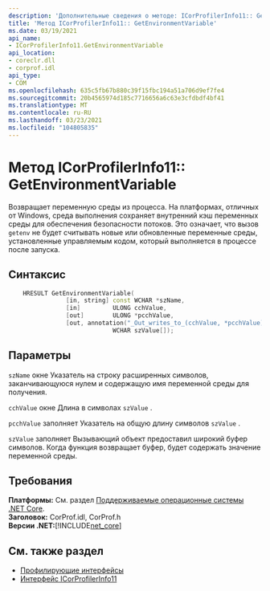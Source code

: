 ```yaml
---
description: 'Дополнительные сведения о методе: ICorProfilerInfo11:: GetEnvironmentVariable'
title: 'Метод ICorProfilerInfo11:: GetEnvironmentVariable'
ms.date: 03/19/2021
api_name:
- ICorProfilerInfo11.GetEnvironmentVariable
api_location:
- coreclr.dll
- corprof.idl
api_type:
- COM
ms.openlocfilehash: 635c5fb67b880c39f15fbc194a51a706d9ef7fe4
ms.sourcegitcommit: 20b4565974d185c7716656a6c63e3cfdbdf4bf41
ms.translationtype: MT
ms.contentlocale: ru-RU
ms.lasthandoff: 03/23/2021
ms.locfileid: "104805835"
---
```

# <a name="icorprofilerinfo11getenvironmentvariable-method"></a>Метод ICorProfilerInfo11:: GetEnvironmentVariable

Возвращает переменную среды из процесса. На платформах, отличных от Windows, среда выполнения сохраняет внутренний кэш переменных среды для обеспечения безопасности потоков. Это означает, что вызов `getenv` не будет считывать новые или обновленные переменные среды, установленные управляемым кодом, который выполняется в процессе после запуска.
  
## <a name="syntax"></a>Синтаксис  
  
```cpp  
    HRESULT GetEnvironmentVariable(
                [in, string] const WCHAR *szName,
                [in]         ULONG cchValue,
                [out]        ULONG *pcchValue,
                [out, annotation("_Out_writes_to_(cchValue, *pcchValue)")]
                             WCHAR szValue[]);
```  
  
## <a name="parameters"></a>Параметры

`szName` окне Указатель на строку расширенных символов, заканчивающуюся нулем и содержащую имя переменной среды для получения.

`cchValue` окне Длина в символах `szValue` .

`pcchValue` заполняет Указатель на общую длину символов `szValue` .

`szValue` заполняет Вызывающий объект предоставил широкий буфер символов. Когда функция возвращает буфер, будет содержать значение переменной среды.

## <a name="requirements"></a>Требования  

**Платформы:** См. раздел [Поддерживаемые операционные системы .NET Core](../../../core/install/windows.md?pivots=os-windows).  
**Заголовок:** CorProf.idl, CorProf.h  
**Версии .NET:**[!INCLUDE[net_core](../../../../includes/net-core-31-md.md)]  
  
## <a name="see-also"></a>См. также раздел

- [Профилирующие интерфейсы](profiling-interfaces.md)
- [Интерфейс ICorProfilerInfo11](icorprofilerinfo11-interface.md)
